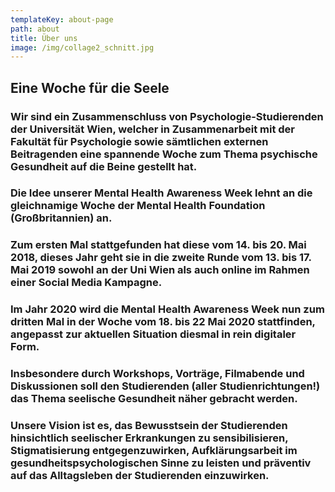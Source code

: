 ```yaml
---
templateKey: about-page
path: about
title: Über uns
image: /img/collage2_schnitt.jpg
---
```

## Eine Woche für die Seele

### Wir sind ein Zusammenschluss von Psychologie-Studierenden der Universität Wien, welcher in Zusammenarbeit mit der Fakultät für Psychologie sowie sämtlichen externen Beitragenden eine spannende Woche zum Thema psychische Gesundheit auf die Beine gestellt hat.

### Die Idee unserer Mental Health Awareness Week lehnt an die gleichnamige Woche der Mental Health Foundation (Großbritannien) an.

### Zum ersten Mal stattgefunden hat diese vom 14. bis 20. Mai 2018, dieses Jahr geht sie in die zweite Runde vom 13. bis 17. Mai 2019 sowohl an der Uni Wien als auch online im Rahmen einer Social Media Kampagne. 

### Im Jahr 2020 wird die Mental Health Awareness Week nun zum dritten Mal in der Woche vom 18. bis 22 Mai 2020 stattfinden, angepasst zur aktuellen Situation diesmal in rein digitaler Form. 

### Insbesondere durch Workshops, Vorträge, Filmabende und Diskussionen soll den Studierenden (aller Studienrichtungen!) das Thema seelische Gesundheit näher gebracht werden.

### **Unsere Vision ist es, das Bewusstsein der Studierenden hinsichtlich seelischer Erkrankungen zu sensibilisieren, Stigmatisierung entgegenzuwirken, Aufklärungsarbeit im gesundheitspsychologischen Sinne zu leisten und präventiv auf das Alltagsleben der Studierenden einzuwirken.**